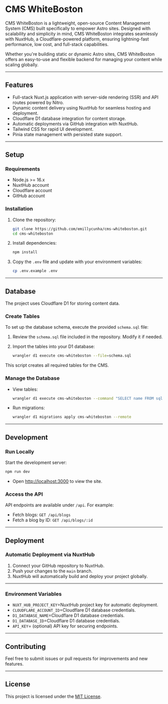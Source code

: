 # **CMS WhiteBoston**

CMS WhiteBoston is a lightweight, open-source Content Management System (CMS) built specifically to empower Astro sites. Designed with scalability and simplicity in mind, CMS WhiteBoston integrates seamlessly with NuxtHub, a Cloudflare-powered platform, ensuring lightning-fast performance, low cost, and full-stack capabilities.

Whether you're building static or dynamic Astro sites, CMS WhiteBoston offers an easy-to-use and flexible backend for managing your content while scaling globally.

---

## **Features**

- Full-stack Nuxt.js application with server-side rendering (SSR) and API routes powered by Nitro.
- Dynamic content delivery using NuxtHub for seamless hosting and deployment.
- Cloudflare D1 database integration for content storage.
- Automatic deployments via GitHub integration with NuxtHub.
- Tailwind CSS for rapid UI development.
- Pinia state management with persisted state support.

---

## **Setup**

### **Requirements**

- Node.js >= 16.x
- NuxtHub account
- Cloudflare account
- GitHub account

### **Installation**

1. Clone the repository:

   ```bash
   git clone https://github.com/emillycunha/cms-whiteboston.git
   cd cms-whiteboston
   ```

2. Install dependencies:

   ```bash
   npm install
   ```

3. Copy the `.env` file and update with your environment variables:
   ```bash
   cp .env.example .env
   ```

---

## **Database**

The project uses Cloudflare D1 for storing content data.

### **Create Tables**

To set up the database schema, execute the provided `schema.sql` file:

1. Review the `schema.sql` file included in the repository. Modify it if needed.

2. Import the tables into your D1 database:
   ```bash
   wrangler d1 execute cms-whiteboston --file=schema.sql
   ```

This script creates all required tables for the CMS.

### **Manage the Database**

- View tables:

  ```bash
  wrangler d1 execute cms-whiteboston --command "SELECT name FROM sqlite_master WHERE type='table';" --remote
  ```

- Run migrations:
  ```bash
  wrangler d1 migrations apply cms-whiteboston --remote
  ```

---

## **Development**

### **Run Locally**

Start the development server:

```bash
npm run dev
```

- Open [http://localhost:3000](http://localhost:3000) to view the site.

### **Access the API**

API endpoints are available under `/api`. For example:

- Fetch blogs: `GET /api/blogs`
- Fetch a blog by ID: `GET /api/blogs/:id`

---

## **Deployment**

### **Automatic Deployment via NuxtHub**

1. Connect your GitHub repository to NuxtHub.
2. Push your changes to the `main` branch.
3. NuxtHub will automatically build and deploy your project globally.

---

### **Environment Variables**

- `NUXT_HUB_PROJECT_KEY`=NuxtHub project key for automatic deployment.
- `CLOUDFLARE_ACCOUNT_ID`=Cloudflare D1 database credentials.
- `D1_DATABASE_NAME`=Cloudflare D1 database credentials.
- `D1_DATABASE_ID`=Cloudflare D1 database credentials.
- `API_KEY`= (optional) API key for securing endpoints.

---

## **Contributing**

Feel free to submit issues or pull requests for improvements and new features.

---

## **License**

This project is licensed under the [MIT License](LICENSE).
